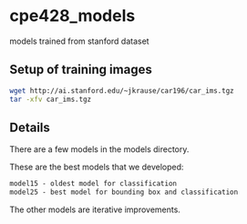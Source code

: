 # cpe428_models
models trained from stanford dataset

## Setup of training images
```sh
wget http://ai.stanford.edu/~jkrause/car196/car_ims.tgz
tar -xfv car_ims.tgz
```

## Details

There are a few models in the models directory.

These are the best models that we developed:
```txt
model15 - oldest model for classification
model25 - best model for bounding box and classification
```

The other models are iterative improvements.
